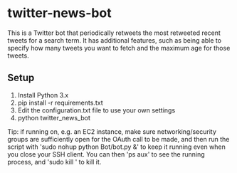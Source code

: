 # twitter-news-bot

This is a Twitter bot that periodically retweets the most retweeted recent tweets for a search term. It has additional
features, such as being able to specify how many tweets you want to fetch and the maximum age for those tweets.

## Setup

1. Install Python 3.x
2. pip install -r requirements.txt
3. Edit the configuration.txt file to use your own settings
4. python twitter_news_bot

Tip: if running on, e.g. an EC2 instance, make sure networking/security groups are sufficiently open for the OAuth
call to be made, and then run the script with 'sudo nohup python Bot/bot.py &' to keep it running even when you close
your SSH client. You can then 'ps aux' to see the running process, and 'sudo kill <pid>' to kill it.
